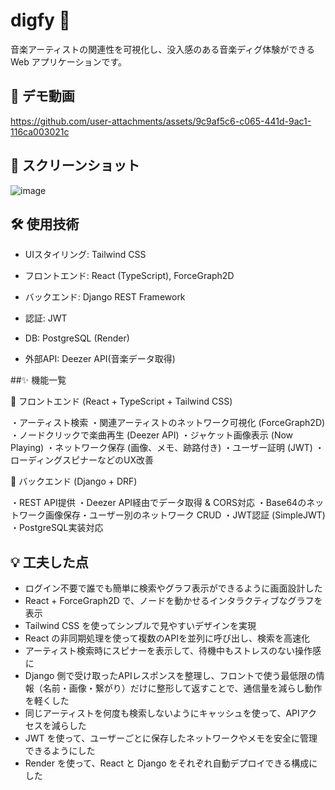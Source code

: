 # digfy 🎵

音楽アーティストの関連性を可視化し、没入感のある音楽ディグ体験ができる Web アプリケーションです。

## 🔗 デモ動画

https://github.com/user-attachments/assets/9c9af5c6-c065-441d-9ac1-116ca003021c

## 📸 スクリーンショット

![image](https://github.com/user-attachments/assets/73e81130-1234-4dd8-ac3d-3d70d1cb5633)

## 🛠️ 使用技術

* UIスタイリング: Tailwind CSS

* フロントエンド: React (TypeScript), ForceGraph2D

* バックエンド: Django REST Framework

* 認証: JWT

* DB: PostgreSQL (Render)

* 外部API: Deezer API(音楽データ取得)

##✨ 機能一覧

🎨 フロントエンド (React + TypeScript + Tailwind CSS)

・アーティスト検索
・関連アーティストのネットワーク可視化 (ForceGraph2D)
・ノードクリックで楽曲再生 (Deezer API)
・ジャケット画像表示 (Now Playing)
・ネットワーク保存 (画像、メモ、跡路付き)
・ユーザー証明 (JWT)
・ローディングスピナーなどのUX改善

🐍 バックエンド (Django + DRF)

・REST API提供
・Deezer API経由でデータ取得 & CORS対応
・Base64のネットワーク画像保存・ユーザー別のネットワーク CRUD
・JWT認証 (SimpleJWT)
・PostgreSQL実装対応

## 💡 工夫した点

* ログイン不要で誰でも簡単に検索やグラフ表示ができるように画面設計した
* React + ForceGraph2D で、ノードを動かせるインタラクティブなグラフを表示
* Tailwind CSS を使ってシンプルで見やすいデザインを実現
* React の非同期処理を使って複数のAPIを並列に呼び出し、検索を高速化
* アーティスト検索時にスピナーを表示して、待機中もストレスのない操作感に
* Django 側で受け取ったAPIレスポンスを整理し、フロントで使う最低限の情報（名前・画像・繋がり）だけに整形して返すことで、通信量を減らし動作を軽くした
* 同じアーティストを何度も検索しないようにキャッシュを使って、APIアクセスを減らした
* JWT を使って、ユーザーごとに保存したネットワークやメモを安全に管理できるようにした
* Render を使って、React と Django をそれぞれ自動デプロイできる構成にした
